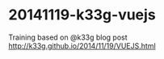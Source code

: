 # 20141119-k33g-vuejs
Training based on @k33g blog post http://k33g.github.io/2014/11/19/VUEJS.html
